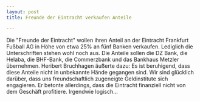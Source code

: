 ```yaml
---
layout: post
title: Freunde der Eintracht verkaufen Anteile

---
```


Die "Freunde der Eintracht" wollen ihren Anteil an der Eintracht Frankfurt Fußball AG in Höhe von etwa 25% an fünf Banken verkaufen. Lediglich die Unterschriften stehen wohl noch aus. Die Anteile sollen die DZ Bank, die Helaba, die BHF-Bank, die Commerzbank und das Bankhaus Metzler übernehmen. Heribert Bruchhagen äußerte dazu: Es ist beruhigend, dass diese Anteile nicht in unbekannte Hände gegangen sind. Wir sind glücklich darüber, dass uns freundschaftlich zugeneigte Geldinstitute sich engagieren. Er betonte allerdings, dass die Eintracht finanziell nicht von dem Geschäft profitiere. Irgendwie logisch...


